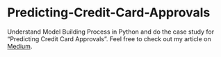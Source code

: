 # Predicting-Credit-Card-Approvals
Understand Model Building Process in Python and do the case study for “Predicting Credit Card Approvals”. 
Feel free to check out my article on <a href="https://medium.com/@guanyinchen/how-to-implement-the-whole-data-science-process-97c557f1dbeb">Medium</a>.

